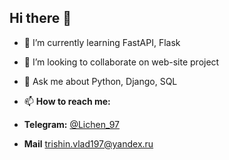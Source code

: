 ## Hi there 👋

- 🌱 I’m currently learning FastAPI, Flask
- 👯 I’m looking to collaborate on web-site project
- 💬 Ask me about Python, Django, SQL
- 📫 **How to reach me:**

 - **Telegram:** [@Lichen_97](https://t.me/Lichen_97)
 - **Mail** trishin.vlad197@yandex.ru
